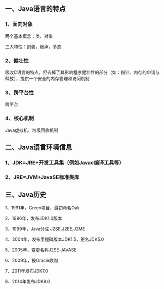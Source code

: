 ## 一、Java语言的特点

### 1、面向对象

两个基本概念：类、对象

三大特性：封装，继承，多态

### 2、健壮性

吸收C语言的特点，但去掉了其影响程序健壮性的部分（如：指针、内存的申请与释放），提供一个安全的内存管理和访问机制

### 3、跨平台性

跨平台

### 4、核心机制

Java虚拟机、垃圾回收机制

## 二、Java语言环境信息

### 1、JDK=JRE+开发工具集（例如Javac编译工具等）

### 2、JRE=JVM+JavaSE标准类库

## 三、Java历史

1、1991年，Green项目，最初命名Oak

2、1996年，发布JDK1.0版本

3、1999年，Java分成 J2SE,J2EE,J2ME

4、2004年，发布里程碑版本JDK1.5，更名JDK5.0

5、2005年，变更名称J2SE JAVASE

6、2009年，被Oracle收购

7、2011年发布JDK7.0

8、2014年发布JDK8.0